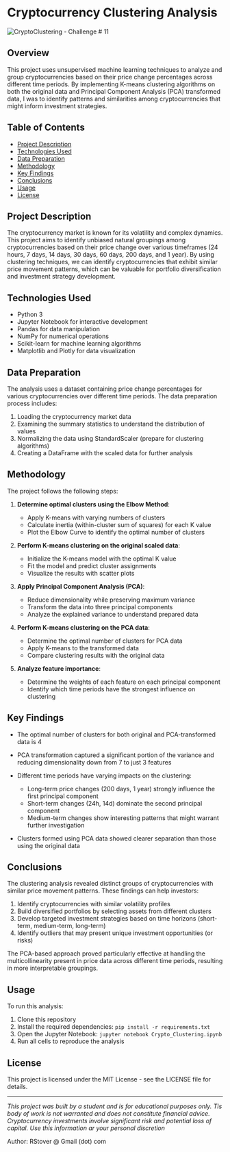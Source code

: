 # Cryptocurrency Clustering Analysis

![CryptoClustering - Challenge # 11](..crypto-dataframe.svg)

## Overview

This project uses unsupervised machine learning techniques to analyze and group cryptocurrencies based on their price change percentages across different time periods. 
By implementing K-means clustering algorithms on both the original data and Principal Component Analysis (PCA) transformed data, I was to identify patterns and similarities among cryptocurrencies that might inform investment strategies.

## Table of Contents

- [Project Description](#project-description)
- [Technologies Used](#technologies-used)
- [Data Preparation](#data-preparation)
- [Methodology](#methodology)
- [Key Findings](#key-findings)
- [Conclusions](#conclusions)
- [Usage](#usage)
- [License](#license)

## Project Description

The cryptocurrency market is known for its volatility and complex dynamics. 
This project aims to identify unbiased natural groupings among cryptocurrencies based on their price change over various timeframes (24 hours, 7 days, 14 days, 30 days, 60 days, 200 days, and 1 year). 
By using clustering techniques, we can identify cryptocurrencies that exhibit similar price movement patterns, which can be valuable for portfolio diversification and investment strategy development.

## Technologies Used

- Python 3
- Jupyter Notebook for interactive development
- Pandas for data manipulation
- NumPy for numerical operations
- Scikit-learn for machine learning algorithms
- Matplotlib and Plotly for data visualization


## Data Preparation

The analysis uses a dataset containing price change percentages for various cryptocurrencies over different time periods. 
The data preparation process includes:

1. Loading the cryptocurrency market data
2. Examining the summary statistics to understand the distribution of values
3. Normalizing the data using StandardScaler (prepare for clustering algorithms)
4. Creating a DataFrame with the scaled data for further analysis

## Methodology

The project follows the following steps:

1. **Determine optimal clusters using the Elbow Method**:
   - Apply K-means with varying numbers of clusters
   - Calculate inertia (within-cluster sum of squares) for each K value
   - Plot the Elbow Curve to identify the optimal number of clusters

2. **Perform K-means clustering on the original scaled data**:
   - Initialize the K-means model with the optimal K value
   - Fit the model and predict cluster assignments
   - Visualize the results with scatter plots

3. **Apply Principal Component Analysis (PCA)**:
   - Reduce dimensionality while preserving maximum variance
   - Transform the data into three principal components
   - Analyze the explained variance to understand prepared data

4. **Perform K-means clustering on the PCA data**:
   - Determine the optimal number of clusters for PCA data
   - Apply K-means to the transformed data
   - Compare clustering results with the original data

5. **Analyze feature importance**:
   - Determine the weights of each feature on each principal component
   - Identify which time periods have the strongest influence on clustering

## Key Findings

- The optimal number of clusters for both original and PCA-transformed data is 4
- PCA transformation captured a significant portion of the variance and reducing dimensionality down from 7 to just 3 features
- Different time periods have varying impacts on the clustering:
  - Long-term price changes (200 days, 1 year) strongly influence the first principal component
  - Short-term changes (24h, 14d) dominate the second principal component
  - Medium-term changes show interesting patterns that might warrant further investigation

- Clusters formed using PCA data showed clearer separation than those using the original data

## Conclusions

The clustering analysis revealed distinct groups of cryptocurrencies with similar price movement patterns. 
These findings can help investors:

1. Identify cryptocurrencies with similar volatility profiles
2. Build diversified portfolios by selecting assets from different clusters
3. Develop targeted investment strategies based on time horizons (short-term, medium-term, long-term)
4. Identify outliers that may present unique investment opportunities (or risks)

The PCA-based approach proved particularly effective at handling the multicollinearity present in price data across different time periods, resulting in more interpretable groupings.

## Usage

To run this analysis:

1. Clone this repository
2. Install the required dependencies: `pip install -r requirements.txt`
3. Open the Jupyter Notebook: `jupyter notebook Crypto_Clustering.ipynb`
4. Run all cells to reproduce the analysis

## License

This project is licensed under the MIT License - see the LICENSE file for details.

---

*This project was built by a student and is for educational purposes only.  Tis body of work is not warranted and does not constitute financial advice. Cryptocurrency investments involve significant risk and potential loss of capital.  Use this information ar your personal discretion*

Author: RStover @ Gmail (dot) com

